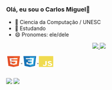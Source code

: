 ### Olá, eu sou o Carlos Miguel👋

- 🔭 Ciencia da Computação / UNESC
- 🌱 Estudando 
- 😄 Pronomes: ele/dele

<div align="center">
  <a href="https://github.com/cakoz">
  <img height="230em" src="https://github-readme-stats.vercel.app/api?username=cakoz&show_icons=true&theme=radical&include_all_commits=true&count_private=true"/>
  <img height="150em" src="https://github-readme-stats.vercel.app/api/top-langs/?username=cakoz&layout=compact&langs_count=7&theme=radical"/>
</div>
  
<div style="display: inline_block"><br>
  <img align="center" alt="HTML" height="30" width="40" src="https://raw.githubusercontent.com/devicons/devicon/master/icons/html5/html5-original.svg">
  <img align="center" alt="CSS" height="30" width="40" src="https://raw.githubusercontent.com/devicons/devicon/master/icons/css3/css3-original.svg">
  <img align="center" alt="Js" height="30" width="40" src="https://raw.githubusercontent.com/devicons/devicon/master/icons/javascript/javascript-plain.svg">
  <i class="devicon-cplusplus-plain colored"></i>
</div>
  
##
  
<div>
  <a href="https://www.linkedin.com/in/cmiguelwm/" target="_blank"><img src="https://img.shields.io/badge/LinkedIn-0077B5?style=for-the-badge&logo=linkedin&logoColor=white" target="_blank"></a>
  <a href="https://steamcommunity.com/id/ckzwebber" target="_blank"><img src="https://img.shields.io/badge/Steam-000000?style=for-the-badge&logo=steam&logoColor=white" target="_blank"></a>
</div>
